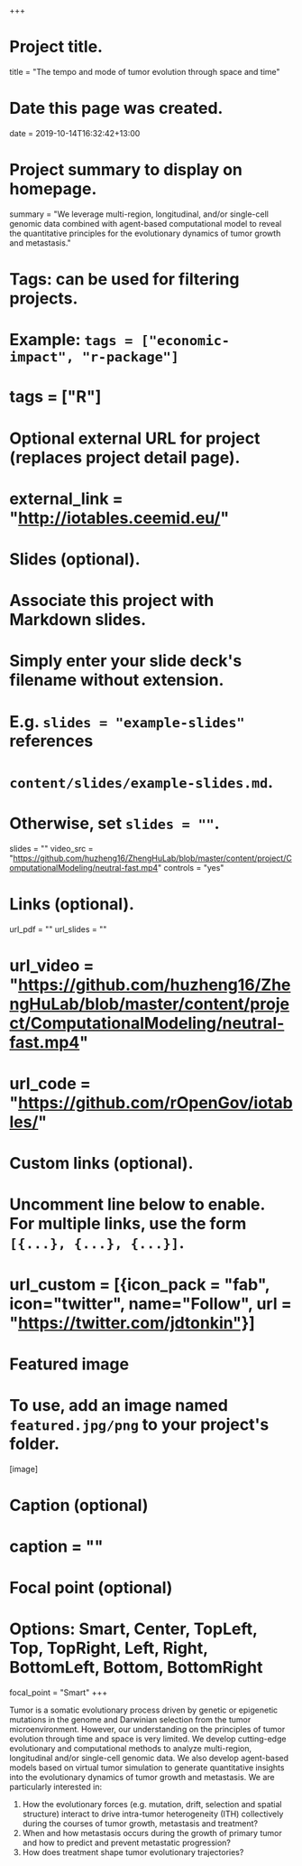 +++
# Project title.
title = "The tempo and mode of tumor evolution through space and time"

# Date this page was created.
date = 2019-10-14T16:32:42+13:00

# Project summary to display on homepage.
summary = "We leverage multi-region, longitudinal, and/or single-cell genomic data combined with agent-based computational model to reveal the quantitative principles for the evolutionary dynamics of tumor growth and metastasis."

# Tags: can be used for filtering projects.
# Example: `tags = ["economic-impact", "r-package"]`
# tags = ["R"]

# Optional external URL for project (replaces project detail page).
# external_link = "http://iotables.ceemid.eu/"

# Slides (optional).
#   Associate this project with Markdown slides.
#   Simply enter your slide deck's filename without extension.
#   E.g. `slides = "example-slides"` references 
#   `content/slides/example-slides.md`.
#   Otherwise, set `slides = ""`.
slides = ""
video_src = "https://github.com/huzheng16/ZhengHuLab/blob/master/content/project/ComputationalModeling/neutral-fast.mp4"
controls = "yes"

# Links (optional).
url_pdf = ""
url_slides = ""
# url_video = "https://github.com/huzheng16/ZhengHuLab/blob/master/content/project/ComputationalModeling/neutral-fast.mp4"
# url_code = "https://github.com/rOpenGov/iotables/"

# Custom links (optional).
#   Uncomment line below to enable. For multiple links, use the form `[{...}, {...}, {...}]`.
# url_custom = [{icon_pack = "fab", icon="twitter", name="Follow", url = "https://twitter.com/jdtonkin"}]

# Featured image
# To use, add an image named `featured.jpg/png` to your project's folder. 
[image]
  # Caption (optional)
  # caption = ""
  
  # Focal point (optional)
  # Options: Smart, Center, TopLeft, Top, TopRight, Left, Right, BottomLeft, Bottom, BottomRight
  focal_point = "Smart"
+++

Tumor is a somatic evolutionary process driven by genetic or epigenetic mutations in the genome and Darwinian selection from the tumor microenvironment. However, our understanding on the principles of tumor evolution through time and space is very limited. We develop cutting-edge evolutionary and computational methods to analyze multi-region, longitudinal and/or single-cell genomic data. We also develop agent-based models based on virtual tumor simulation to generate quantitative insights into the evolutionary dynamics of tumor growth and metastasis. We are particularly interested in:
1. How the evolutionary forces (e.g. mutation, drift, selection and spatial structure) interact to  drive intra-tumor heterogeneity (ITH) collectively during the courses of tumor growth, metastasis and treatment?
2. When and how metastasis occurs during the growth of primary tumor and how to predict and prevent metastatic progression?
3. How does treatment shape tumor evolutionary trajectories?
